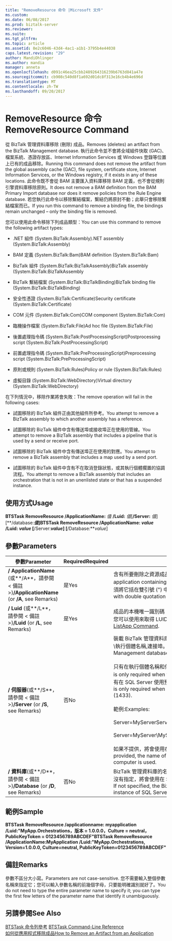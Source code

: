 ```yaml
---
title: "RemoveResource 命令 |Microsoft 文件"
ms.custom: 
ms.date: 06/08/2017
ms.prod: biztalk-server
ms.reviewer: 
ms.suite: 
ms.tgt_pltfrm: 
ms.topic: article
ms.assetid: 8e2c6046-43d4-4ac1-a1b1-3795b4e44038
caps.latest.revision: "29"
author: MandiOhlinger
ms.author: mandia
manager: anneta
ms.openlocfilehash: d091c46ea25cbb2489264316239b6763d841a47e
ms.sourcegitcommit: cb908c540d8f1a692d01dc8f313e16cb4b4e696d
ms.translationtype: MT
ms.contentlocale: zh-TW
ms.lasthandoff: 09/20/2017
---
```

# <a name="removeresource-command"></a><span data-ttu-id="a96cf-102">RemoveResource 命令</span><span class="sxs-lookup"><span data-stu-id="a96cf-102">RemoveResource Command</span></span>
<span data-ttu-id="a96cf-103">從 BizTalk 管理資料庫移除 (刪除) 成品。</span><span class="sxs-lookup"><span data-stu-id="a96cf-103">Removes (deletes) an artifact from the BizTalk Management database.</span></span> <span data-ttu-id="a96cf-104">執行此命令並不會將全域組件快取 (GAC)、檔案系統、憑證存放區、Internet Information Services 或 Windows 登錄等位置上已有的成品移除。</span><span class="sxs-lookup"><span data-stu-id="a96cf-104">Running this command does not remove the artifact from the global assembly cache (GAC), file system, certificate store, Internet Information Services, or the Windows registry, if it exists in any of these locations.</span></span> <span data-ttu-id="a96cf-105">此命令既不會從 BAM 主要匯入資料庫移除 BAM 定義，也不會從規則引擎資料庫移除原則。</span><span class="sxs-lookup"><span data-stu-id="a96cf-105">It does not remove a BAM definition from the BAM Primary Import database nor does it remove policies from the Rule Engine database.</span></span> <span data-ttu-id="a96cf-106">若您執行此命令以移除繫結檔案，繫結仍將原封不動；此舉只會移除繫結檔案而已。</span><span class="sxs-lookup"><span data-stu-id="a96cf-106">If you run this command to remove a binding file, the bindings remain unchanged – only the binding file is removed.</span></span>  
  
 <span data-ttu-id="a96cf-107">您可以使用此命令移除下列成品類型：</span><span class="sxs-lookup"><span data-stu-id="a96cf-107">You can use this command to remove the following artifact types:</span></span>  
  
-   <span data-ttu-id="a96cf-108">.NET 組件 (System.BizTalk:Assembly)</span><span class="sxs-lookup"><span data-stu-id="a96cf-108">.NET assembly (System.BizTalk:Assembly)</span></span>  
  
-   <span data-ttu-id="a96cf-109">BAM 定義 (System.BizTalk:Bam)</span><span class="sxs-lookup"><span data-stu-id="a96cf-109">BAM definition (System.BizTalk:Bam)</span></span>  
  
-   <span data-ttu-id="a96cf-110">BizTalk 組件 (System.BizTalk:BizTalkAssembly)</span><span class="sxs-lookup"><span data-stu-id="a96cf-110">BizTalk assembly (System.BizTalk:BizTalkAssembly</span></span>  
  
-   <span data-ttu-id="a96cf-111">BizTalk 繫結檔案 (System.BizTalk:BizTalkBinding)</span><span class="sxs-lookup"><span data-stu-id="a96cf-111">BizTalk binding file (System.BizTalk:BizTalkBinding)</span></span>  
  
-   <span data-ttu-id="a96cf-112">安全性憑證 (System.BizTalk:Certificate)</span><span class="sxs-lookup"><span data-stu-id="a96cf-112">Security certificate (System.BizTalk:Certificate)</span></span>  
  
-   <span data-ttu-id="a96cf-113">COM 元件 (System.BizTalk:Com)</span><span class="sxs-lookup"><span data-stu-id="a96cf-113">COM component (System.BizTalk:Com)</span></span>  
  
-   <span data-ttu-id="a96cf-114">臨機操作檔案 (System.BizTalk:File)</span><span class="sxs-lookup"><span data-stu-id="a96cf-114">Ad hoc file (System.BizTalk:File)</span></span>  
  
-   <span data-ttu-id="a96cf-115">後置處理指令碼 (System.BizTalk:PostProcessingScript)</span><span class="sxs-lookup"><span data-stu-id="a96cf-115">Postprocessing script (System.BizTalk:PostProcessingScript)</span></span>  
  
-   <span data-ttu-id="a96cf-116">前置處理指令碼 (System.BizTalk:PreProcessingScript)</span><span class="sxs-lookup"><span data-stu-id="a96cf-116">Preprocessing script (System.BizTalk:PreProcessingScript)</span></span>  
  
-   <span data-ttu-id="a96cf-117">原則或規則 (System.BizTalk:Rules)</span><span class="sxs-lookup"><span data-stu-id="a96cf-117">Policy or rule (System.BizTalk:Rules)</span></span>  
  
-   <span data-ttu-id="a96cf-118">虛擬目錄 (System.BizTalk:WebDirectory)</span><span class="sxs-lookup"><span data-stu-id="a96cf-118">Virtual directory (System.BizTalk:WebDirectory)</span></span>  
  
 <span data-ttu-id="a96cf-119">在下列情況中，移除作業將會失敗：</span><span class="sxs-lookup"><span data-stu-id="a96cf-119">The remove operation will fail in the following cases:</span></span>  
  
-   <span data-ttu-id="a96cf-120">試圖移除的 BizTalk 組件正由其他組件所參考。</span><span class="sxs-lookup"><span data-stu-id="a96cf-120">You attempt to remove a BizTalk assembly to which another assembly has a reference.</span></span>  
  
-   <span data-ttu-id="a96cf-121">試圖移除的 BizTalk 組件中含有傳送埠或接收埠正在使用的管線。</span><span class="sxs-lookup"><span data-stu-id="a96cf-121">You attempt to remove a BizTalk assembly that includes a pipeline that is used by a send or receive port.</span></span>  
  
-   <span data-ttu-id="a96cf-122">試圖移除的 BizTalk 組件中含有傳送埠正在使用的對應。</span><span class="sxs-lookup"><span data-stu-id="a96cf-122">You attempt to remove a BizTalk assembly that includes a map used by a send port.</span></span>  
  
-   <span data-ttu-id="a96cf-123">試圖移除的 BizTalk 組件中含有不在取消登錄狀態，或其執行個體擱置的協調流程。</span><span class="sxs-lookup"><span data-stu-id="a96cf-123">You attempt to remove a BizTalk assembly that includes an orchestration that is not in an unenlisted state or that has a suspended instance.</span></span>  
  
## <a name="usage"></a><span data-ttu-id="a96cf-124">使用方式</span><span class="sxs-lookup"><span data-stu-id="a96cf-124">Usage</span></span>  
 <span data-ttu-id="a96cf-125">**BTSTask RemoveResource /ApplicationName:** *值* **/Luid:** *值*[**/Server:** *值*] [**/database:***值*]</span><span class="sxs-lookup"><span data-stu-id="a96cf-125">**BTSTask RemoveResource /ApplicationName:** *value* **/Luid:** *value* [**/Server:***value*] [**/Database:***value*]</span></span>  
  
## <a name="parameters"></a><span data-ttu-id="a96cf-126">參數</span><span class="sxs-lookup"><span data-stu-id="a96cf-126">Parameters</span></span>  
  
|<span data-ttu-id="a96cf-127">參數</span><span class="sxs-lookup"><span data-stu-id="a96cf-127">Parameter</span></span>|<span data-ttu-id="a96cf-128">Required</span><span class="sxs-lookup"><span data-stu-id="a96cf-128">Required</span></span>|<span data-ttu-id="a96cf-129">Description</span><span class="sxs-lookup"><span data-stu-id="a96cf-129">Description</span></span>|  
|---------------|--------------|-----------------|  
|<span data-ttu-id="a96cf-130">**/ ApplicationName** (或**/A**，請參閱 < 備註 >)</span><span class="sxs-lookup"><span data-stu-id="a96cf-130">**/ApplicationName** (or **/A**, see Remarks)</span></span>|<span data-ttu-id="a96cf-131">是</span><span class="sxs-lookup"><span data-stu-id="a96cf-131">Yes</span></span>|<span data-ttu-id="a96cf-132">含有所要刪除之資源成品的 BizTalk 應用程式名稱。</span><span class="sxs-lookup"><span data-stu-id="a96cf-132">Name of the BizTalk application containing the resource artifact to delete.</span></span> <span data-ttu-id="a96cf-133">如果名稱包含空格，您必須將它括在雙引號 (") 中。</span><span class="sxs-lookup"><span data-stu-id="a96cf-133">If the name includes spaces, you must enclose it with double quotation marks (").</span></span>|  
|<span data-ttu-id="a96cf-134">**/ Luid** (或**/L**，請參閱 < 備註 >)</span><span class="sxs-lookup"><span data-stu-id="a96cf-134">**/Luid** (or **/L**, see Remarks)</span></span>|<span data-ttu-id="a96cf-135">是</span><span class="sxs-lookup"><span data-stu-id="a96cf-135">Yes</span></span>|<span data-ttu-id="a96cf-136">成品的本機唯一識別碼 (LUID)。</span><span class="sxs-lookup"><span data-stu-id="a96cf-136">Locally unique identifier (LUID) of the artifact.</span></span> <span data-ttu-id="a96cf-137">您可以使用來取得 LUID [ListApp 命令](../core/listapp-command.md)。</span><span class="sxs-lookup"><span data-stu-id="a96cf-137">You can obtain the LUID by using the [ListApp Command](../core/listapp-command.md).</span></span>|  
|<span data-ttu-id="a96cf-138">**/ 伺服器**(或**/S**，請參閱 < 備註 >)</span><span class="sxs-lookup"><span data-stu-id="a96cf-138">**/Server** (or **/S**, see Remarks)</span></span>|<span data-ttu-id="a96cf-139">否</span><span class="sxs-lookup"><span data-stu-id="a96cf-139">No</span></span>|<span data-ttu-id="a96cf-140">裝載 BizTalk 管理資料庫之 SQL Server 執行個體的名稱，其格式為：伺服器名稱\執行個體名稱,連接埠。</span><span class="sxs-lookup"><span data-stu-id="a96cf-140">Name of the SQL Server instance hosting the BizTalk Management database, in the form ServerName\InstanceName,Port.</span></span><br /><br /> <span data-ttu-id="a96cf-141">只有在執行個體名稱和伺服器名稱不同時，才需要執行個體名稱。</span><span class="sxs-lookup"><span data-stu-id="a96cf-141">Instance name is only required when the instance name is different than the server name.</span></span> <span data-ttu-id="a96cf-142">只有在 SQL Server 使用預設值 (1433) 以外的連接埠編號時，才需要連接埠。</span><span class="sxs-lookup"><span data-stu-id="a96cf-142">Port is only required when SQL Server uses a port number other than the default (1433).</span></span><br /><br /> <span data-ttu-id="a96cf-143">範例:</span><span class="sxs-lookup"><span data-stu-id="a96cf-143">Examples:</span></span><br /><br /> <span data-ttu-id="a96cf-144">Server=MyServer</span><span class="sxs-lookup"><span data-stu-id="a96cf-144">Server=MyServer</span></span><br /><br /> <span data-ttu-id="a96cf-145">Server=MyServer\MySQLServer,1533</span><span class="sxs-lookup"><span data-stu-id="a96cf-145">Server=MyServer\MySQLServer,1533</span></span><br /><br /> <span data-ttu-id="a96cf-146">如果不提供，將會使用在本機電腦上執行的 SQL Server 執行個體的名稱。</span><span class="sxs-lookup"><span data-stu-id="a96cf-146">If not provided, the name of the SQL Server instance running on the local computer is used.</span></span>|  
|<span data-ttu-id="a96cf-147">**/ 資料庫**(或**/D**，請參閱 < 備註 >)</span><span class="sxs-lookup"><span data-stu-id="a96cf-147">**/Database** (or **/D**, see Remarks)</span></span>|<span data-ttu-id="a96cf-148">否</span><span class="sxs-lookup"><span data-stu-id="a96cf-148">No</span></span>|<span data-ttu-id="a96cf-149">BizTalk 管理資料庫的名稱。</span><span class="sxs-lookup"><span data-stu-id="a96cf-149">Name of the BizTalk Management database.</span></span> <span data-ttu-id="a96cf-150">如果沒有指定，將會使用在 SQL Server 本機執行個體中執行的 BizTalk 管理資料庫。</span><span class="sxs-lookup"><span data-stu-id="a96cf-150">If not specified, the BizTalk Management database running in the local instance of SQL Server is used.</span></span>|  
  
## <a name="sample"></a><span data-ttu-id="a96cf-151">範例</span><span class="sxs-lookup"><span data-stu-id="a96cf-151">Sample</span></span>  
 <span data-ttu-id="a96cf-152">**BTSTask RemoveResource /applicationname: myapplication /Luid:"MyApp.Orchestrations，版本 = 1.0.0.0，Culture = neutral，PublicKeyToken = 0123456789ABCDEF"**</span><span class="sxs-lookup"><span data-stu-id="a96cf-152">**BTSTask RemoveResource /ApplicationName:MyApplication /Luid:"MyApp.Orchestrations, Version=1.0.0.0, Culture=neutral, PublicKeyToken=0123456789ABCDEF"**</span></span>  
  
## <a name="remarks"></a><span data-ttu-id="a96cf-153">備註</span><span class="sxs-lookup"><span data-stu-id="a96cf-153">Remarks</span></span>  
 <span data-ttu-id="a96cf-154">參數不區分大小寫。</span><span class="sxs-lookup"><span data-stu-id="a96cf-154">Parameters are not case-sensitive.</span></span> <span data-ttu-id="a96cf-155">您不需要輸入整個參數名稱來指定它；您可以輸入參數名稱的前幾個字母，只要能明確識別就好了。</span><span class="sxs-lookup"><span data-stu-id="a96cf-155">You do not need to type the entire parameter name to specify it; you can type the first few letters of the parameter name that identify it unambiguously.</span></span>  
  
## <a name="see-also"></a><span data-ttu-id="a96cf-156">另請參閱</span><span class="sxs-lookup"><span data-stu-id="a96cf-156">See Also</span></span>  
 <span data-ttu-id="a96cf-157">[BTSTask 命令列參考](../core/btstask-command-line-reference.md) </span><span class="sxs-lookup"><span data-stu-id="a96cf-157">[BTSTask Command-Line Reference](../core/btstask-command-line-reference.md) </span></span>  
 [<span data-ttu-id="a96cf-158">如何從應用程式移除成品</span><span class="sxs-lookup"><span data-stu-id="a96cf-158">How to Remove an Artifact from an Application</span></span>](../core/how-to-remove-an-artifact-from-an-application.md)